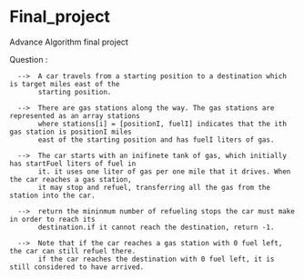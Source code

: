 # Final_project
Advance Algorithm final project

Question :

      -->  A car travels from a starting position to a destination which is target miles east of the
           starting position.
           
      -->  There are gas stations along the way. The gas stations are represented as an array stations
           where stations[i] = [positionI, fuelI] indicates that the ith gas station is positionI miles
           east of the starting position and has fuelI liters of gas.
           
      -->  The car starts with an inifinete tank of gas, which initially has startFuel liters of fuel in
           it. it uses one liter of gas per one mile that it drives. When the car reaches a gas station,
           it may stop and refuel, transferring all the gas from the station into the car.
           
      -->  return the mininmum number of refueling stops the car must make in order to reach its                    
           destination.if it cannot reach the destination, return -1.
           
      -->  Note that if the car reaches a gas station with 0 fuel left, the car can still refuel there.              
           if the car reaches the destination with 0 fuel left, it is still considered to have arrived.
